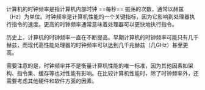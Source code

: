 计算机的时钟频率是指计算机内部时钟 ==每秒== 振荡的次数，通常以赫兹（Hz）为单位。时钟频率是计算机性能的一个关键指标，因为它影响到处理器执行指令的速度。更高的时钟频率通常意味着处理器可以更快地执行指令。

历史上，计算机的时钟频率一直在不断提高。早期计算机的时钟频率可能只有几千赫兹，而现代高性能处理器的时钟频率可以达到几千兆赫兹（几GHz）甚至更高。

需要注意的是，时钟频率并不是衡量计算机性能的唯一标准，因为其他因素如架构、指令集、缓存等也对性能有影响。在比较计算机性能时，除了时钟频率外，还需要考虑其他硬件和软件方面的因素。